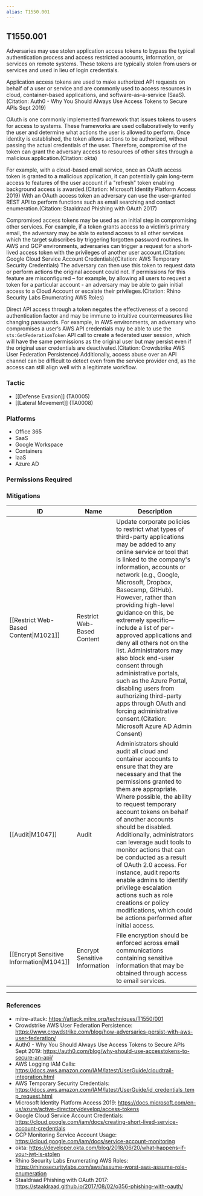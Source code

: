 ```yaml
---
alias: T1550.001
---
```


## T1550.001

Adversaries may use stolen application access tokens to bypass the typical authentication process and access restricted accounts, information, or services on remote systems. These tokens are typically stolen from users or services and used in lieu of login credentials.

Application access tokens are used to make authorized API requests on behalf of a user or service and are commonly used to access resources in cloud, container-based applications, and software-as-a-service (SaaS).(Citation: Auth0 - Why You Should Always Use Access Tokens to Secure APIs Sept 2019) 

OAuth is one commonly implemented framework that issues tokens to users for access to systems. These frameworks are used collaboratively to verify the user and determine what actions the user is allowed to perform. Once identity is established, the token allows actions to be authorized, without passing the actual credentials of the user. Therefore, compromise of the token can grant the adversary access to resources of other sites through a malicious application.(Citation: okta)

For example, with a cloud-based email service, once an OAuth access token is granted to a malicious application, it can potentially gain long-term access to features of the user account if a "refresh" token enabling background access is awarded.(Citation: Microsoft Identity Platform Access 2019) With an OAuth access token an adversary can use the user-granted REST API to perform functions such as email searching and contact enumeration.(Citation: Staaldraad Phishing with OAuth 2017)

Compromised access tokens may be used as an initial step in compromising other services. For example, if a token grants access to a victim’s primary email, the adversary may be able to extend access to all other services which the target subscribes by triggering forgotten password routines. In AWS and GCP environments, adversaries can trigger a request for a short-lived access token with the privileges of another user account.(Citation: Google Cloud Service Account Credentials)(Citation: AWS Temporary Security Credentials) The adversary can then use this token to request data or perform actions the original account could not. If permissions for this feature are misconfigured – for example, by allowing all users to request a token for a particular account - an adversary may be able to gain initial access to a Cloud Account or escalate their privileges.(Citation: Rhino Security Labs Enumerating AWS Roles)

Direct API access through a token negates the effectiveness of a second authentication factor and may be immune to intuitive countermeasures like changing passwords.  For example, in AWS environments, an adversary who compromises a user’s AWS API credentials may be able to use the `sts:GetFederationToken` API call to create a federated user session, which will have the same permissions as the original user but may persist even if the original user credentials are deactivated.(Citation: Crowdstrike AWS User Federation Persistence) Additionally, access abuse over an API channel can be difficult to detect even from the service provider end, as the access can still align well with a legitimate workflow.


### Tactic
- [[Defense Evasion]] (TA0005)
- [[Lateral Movement]] (TA0008)

### Platforms
- Office 365
- SaaS
- Google Workspace
- Containers
- IaaS
- Azure AD

### Permissions Required

### Mitigations

| ID | Name | Description |
| --- | --- | --- |
| [[Restrict Web-Based Content\|M1021]] | Restrict Web-Based Content | Update corporate policies to restrict what types of third-party applications may be added to any online service or tool that is linked to the company's information, accounts or network (e.g., Google, Microsoft, Dropbox, Basecamp, GitHub). However, rather than providing high-level guidance on this, be extremely specific—include a list of per-approved applications and deny all others not on the list. Administrators may also block end-user consent through administrative portals, such as the Azure Portal, disabling users from authorizing third-party apps through OAuth and forcing administrative consent.(Citation: Microsoft Azure AD Admin Consent) |
| [[Audit\|M1047]] | Audit | Administrators should audit all cloud and container accounts to ensure that they are necessary and that the permissions granted to them are appropriate. Where possible, the ability to request temporary account tokens on behalf of another accounts should be disabled. Additionally, administrators can leverage audit tools to monitor actions that can be conducted as a result of OAuth 2.0 access. For instance, audit reports enable admins to identify privilege escalation actions such as role creations or policy modifications, which could be actions performed after initial access. |
| [[Encrypt Sensitive Information\|M1041]] | Encrypt Sensitive Information | File encryption should be enforced across email communications containing sensitive information that may be obtained through access to email services. |


---
### References

- mitre-attack: https://attack.mitre.org/techniques/T1550/001
- Crowdstrike AWS User Federation Persistence: https://www.crowdstrike.com/blog/how-adversaries-persist-with-aws-user-federation/
- Auth0 - Why You Should Always Use Access Tokens to Secure APIs Sept 2019: https://auth0.com/blog/why-should-use-accesstokens-to-secure-an-api/
- AWS Logging IAM Calls: https://docs.aws.amazon.com/IAM/latest/UserGuide/cloudtrail-integration.html
- AWS Temporary Security Credentials: https://docs.aws.amazon.com/IAM/latest/UserGuide/id_credentials_temp_request.html
- Microsoft Identity Platform Access 2019: https://docs.microsoft.com/en-us/azure/active-directory/develop/access-tokens
- Google Cloud Service Account Credentials: https://cloud.google.com/iam/docs/creating-short-lived-service-account-credentials
- GCP Monitoring Service Account Usage: https://cloud.google.com/iam/docs/service-account-monitoring
- okta: https://developer.okta.com/blog/2018/06/20/what-happens-if-your-jwt-is-stolen
- Rhino Security Labs Enumerating AWS Roles: https://rhinosecuritylabs.com/aws/assume-worst-aws-assume-role-enumeration
- Staaldraad Phishing with OAuth 2017: https://staaldraad.github.io/2017/08/02/o356-phishing-with-oauth/
